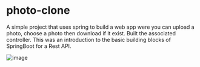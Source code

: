 # photo-clone
A simple project that uses spring to build a web app were you can upload a photo, choose a photo then download if it exist. Built the associated controller.
This was an introduction to the basic building blocks of SpringBoot for a Rest API.

![image](https://github.com/yourisev/photo-clone/assets/69630866/4b44a6f2-6468-4169-847b-40329088218a)
